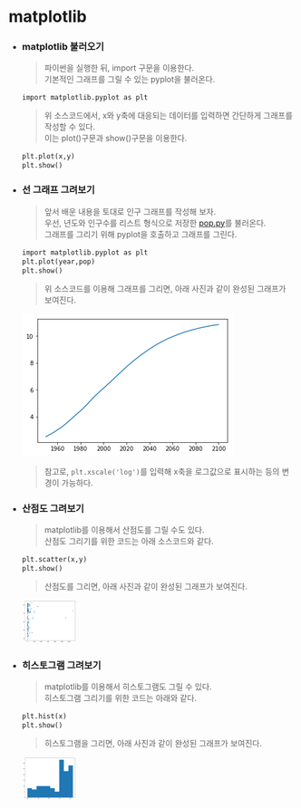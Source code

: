 # matplotlib

-   ### matplotlib 불러오기

    > 파이썬을 실행한 뒤, import 구문을 이용한다.<br>
    > 기본적인 그래프를 그릴 수 있는 pyplot을 불러온다.

    ```{.Python}
    import matplotlib.pyplot as plt
    ```

    > 위 소스코드에서, x와 y축에 대응되는 데이터를 입력하면 간단하게 그래프를 작성할 수 있다.<br>
    > 이는 plot()구문과 show()구문을 이용한다.

    ```{.python}
    plt.plot(x,y)
    plt.show()
    ```

-   ### 선 그래프 그려보기

      > 앞서 배운 내용을 토대로 인구 그래프를 작성해 보자.<br>
       우선, 년도와 인구수를 리스트 형식으로 저장한 <a href =
"https://github.com/boringariel/python/blob/master/lecture/소스코드/pop.py">
pop.py</a>를 불러온다.<br>       그래프를 그리기 위해 pyplot을 호출하고 그래프를 그린다.

      ```{.Python}
      import matplotlib.pyplot as plt
      plt.plot(year,pop)
      plt.show()
      ```

      >위 소스코드를 이용해 그래프를 그리면, 아래 사진과 같이 완성된 그래프가 보여진다.

      <img
src="https://github.com/boringariel/python/blob/master/lecture/image/pop.png">   

      >참고로, `plt.xscale('log')`를 입력해 x축을 로그값으로 표시하는 등의 변경이 가능하다.

-   ### 산점도 그려보기

      > matplotlib를 이용해서 산점도를 그릴 수도 있다.<br>
      산점도 그리기를 위한 코드는 아래 소스코드와 같다.

      ```{.python}
      plt.scatter(x,y)
      plt.show()
      ```

      > 산점도를 그리면, 아래 사진과 같이 완성된 그래프가 보여진다.

      <img
src="https://github.com/boringariel/python/blob/master/lecture/image/scatter.svg" style="max-width: 20%; height: auto;">


-    ### 히스토그램 그려보기

      > matplotlib를 이용해서 히스토그램도 그릴 수 있다.<br>
      히스토그램 그리기를 위한 코드는 아래와 같다.

      ```{.python}
      plt.hist(x)
      plt.show()
      ```

      > 히스토그램을 그리면, 아래 사진과 같이 완성된 그래프가 보여진다.

      <img
src="https://github.com/boringariel/python/blob/master/lecture/image/hist.svg" style="max-width: 20%; height: auto;">
